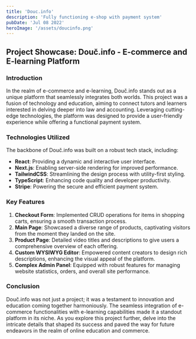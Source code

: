 ```yaml
---
title: 'Douc.info'
description: 'Fully functioning e-shop with payment system'
pubDate: 'Jul 08 2022'
heroImage: '/assets/doucinfo.png'
---
```


## Project Showcase: Douč.info - E-commerce and E-learning Platform

### Introduction
In the realm of e-commerce and e-learning, Douč.info stands out as a unique platform that seamlessly integrates both worlds. This project was a fusion of technology and education, aiming to connect tutors and learners interested in delving deeper into law and accounting. Leveraging cutting-edge technologies, the platform was designed to provide a user-friendly experience while offering a functional payment system.

### Technologies Utilized
The backbone of Douč.info was built on a robust tech stack, including:
- **React**: Providing a dynamic and interactive user interface.
- **Next.js**: Enabling server-side rendering for improved performance.
- **TailwindCSS**: Streamlining the design process with utility-first styling.
- **TypeScript**: Enhancing code quality and developer productivity.
- **Stripe**: Powering the secure and efficient payment system.

### Key Features
1. **Checkout Form**: Implemented CRUD operations for items in shopping carts, ensuring a smooth transaction process.
2. **Main Page**: Showcased a diverse range of products, captivating visitors from the moment they landed on the site.
3. **Product Page**: Detailed video titles and descriptions to give users a comprehensive overview of each offering.
4. **Custom WYSIWYG Editor**: Empowered content creators to design rich descriptions, enhancing the visual appeal of the platform.
5. **Complex Admin Panel**: Equipped with robust features for managing website statistics, orders, and overall site performance.

### Conclusion
Douč.info was not just a project; it was a testament to innovation and education coming together harmoniously. The seamless integration of e-commerce functionalities with e-learning capabilities made it a standout platform in its niche. As you explore this project further, delve into the intricate details that shaped its success and paved the way for future endeavors in the realm of online education and commerce.
